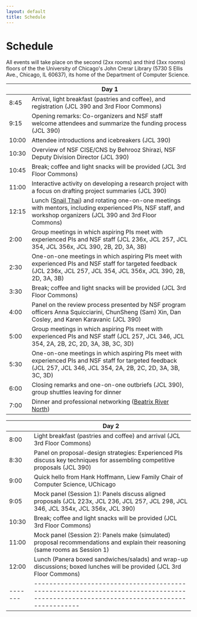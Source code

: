 ```yaml
---
layout: default
title: Schedule
---
```


# Schedule

All events will take place on the second (2xx rooms) and third (3xx rooms) floors of the the University of Chicago's John Crerar Library (5730 S Ellis Ave., Chicago, IL 60637), its home of the Department of Computer Science.

|       | Day 1                                                                                                                                                                                     |
| ----- | ----------------------------------------------------------------------------------------------------------------------------------------------------------------------------------------- |
| 8:45  | Arrival, light breakfast (pastries and coffee), and registration (JCL 390 and 3rd Floor Commons)                                                                                          |
| 9:15  | Opening remarks: Co-organizers and NSF staff welcome attendees and summarize the funding process (JCL 390)                                                                                |
| 10:00 | Attendee introductions and icebreakers (JCL 390)                                                                                                                                          |
| 10:30 | Overview of NSF CISE/CNS by Behrooz Shirazi, NSF Deputy Division Director (JCL 390)                                                                                                       |
| 10:45 | Break; coffee and light snacks will be provided (JCL 3rd Floor Commons)                                                                                                                   |
| 11:00 | Interactive activity on developing a research project with a focus on drafting project summaries (JCL 390)                                                                                |
| 12:15 | Lunch ([Snail Thai](https://snailthai.com/)) and rotating one-on-one meetings with mentors, including experienced PIs, NSF staff, and workshop organizers (JCL 390 and 3rd Floor Commons) |
| 2:00  | Group meetings in which aspiring PIs meet with experienced PIs and NSF staff (JCL 236x, JCL 257, JCL 354, JCL 356x, JCL 390, 2B, 2D, 3A, 3B)                                              |
| 2:30  | One-on-one meetings in which aspiring PIs meet with experienced PIs and NSF staff for targeted feedback (JCL 236x, JCL 257, JCL 354, JCL 356x, JCL 390, 2B, 2D, 3A, 3B)                   |
| 3:30  | Break; coffee and light snacks will be provided (JCL 3rd Floor Commons)                                                                                                                   |
| 4:00  | Panel on the review process presented by NSF program officers Anna Squicciarini, ChunSheng (Sam) Xin, Dan Cosley, and Karen Karavanic (JCL 390)                                           |
| 5:00  | Group meetings in which aspiring PIs meet with experienced PIs and NSF staff (JCL 257, JCL 346, JCL 354, 2A, 2B, 2C, 2D, 3A, 3B, 3C, 3D)                                                  |
| 5:30  | One-on-one meetings in which aspiring PIs meet with experienced PIs and NSF staff for targeted feedback  (JCL 257, JCL 346, JCL 354, 2A, 2B, 2C, 2D, 3A, 3B, 3C, 3D)                      |
| 6:00  | Closing remarks and one-on-one outbriefs (JCL 390), group shuttles leaving for dinner                                                                                                     |
| 7:00  | Dinner and professional networking ([Beatrix River North](https://www.beatrixrestaurants.com/beatrix/river-north/))                                                                       |

|         | Day 2                                                                                                                                |
| ------- | ------------------------------------------------------------------------------------------------------------------------------------ |
| 8:00    | Light breakfast (pastries and coffee) and arrival (JCL 3rd Floor Commons)                                                            |
| 8:30    | Panel on proposal-design strategies: Experienced PIs discuss key techniques for assembling competitive proposals (JCL 390)           |
| 9:00    | Quick hello from Hank Hoffmann, Liew Family Chair of Computer Science, UChicago                                                      |
| 9:05    | Mock panel (Session 1): Panels discuss aligned proposals (JCL 223x, JCL 236, JCL 257, JCL 298, JCL 346, JCL 354x, JCL 356x, JCL 390) |
| 10:30   | Break; coffee and light snacks will be provided (JCL 3rd Floor Commons)                                                              |
| 11:00   | Mock panel (Session 2): Panels make (simulated) proposal recommendations and explain their reasoning (same rooms as Session 1)       |
| 12:00   | Lunch (Panera boxed sandwiches/salads) and wrap-up discussions; boxed lunches will be provided (JCL 3rd Floor Commons)               |
| ------- | ------------------------------------------------------------------------------------------------------------------------------------ |

<!--

last year's detailed schedule
* Thursday, May 9th
  * 8:30am : Arrival, Breakfast, and Registration

  * 9:30 : Opening remarks
     * Organizers will welcome everyone to the event

  * 9:45 : Introductions and Icebreakers
     * We will go around the room and do introductions, and break up into groups for a icebreaker activity

  * 10:45 : Coffee break


  * 11:00 : Panel 1: Research Project Development
    * Serge Egelman, Siddharth Garg, Michelle Mazurek, and Peter Peterson will share insights from their proposal writing and development process, including stories of successes and failures. Rachel Greenstadt will moderate.

  * 12:15 : Lunch and One-on-one meetings
    * NSF Mentors: Jeremy Epstein, Li Yang, Phillip Regalia, Daniela Oliveira, Anna Squicciarini, Dan Cosley, James Joshi, Chungsheng Xin, Cliff Wang, James Joshi
	* Community Mentors: Adam Aviv, Rachel Greenstadt, Serge Egelman, Arkady Yerukhimovich, Michelle MAzurek, Peter Peterson, Ramesh Karri, and Sidharth Garg

  * 2:15 : Panel 2: Panel Review Process
    * NSF Program Officers: Li Yang, Jeremy Epstein, Phillip Regalia, and Daniela Oliveira will share their insights about the panel reviewing process. Adam Aviv will moderate this panel.
  * 3:45 : Break
  * 4:15 : BOF sessions
    * Participants will submit topics they are interested in discussion, and we will break into smaller groups to address those topics with aspiring PIs and mentors

  * 6:00 : Closing Remarks and Outbrief
    * Each BOF leader will present a quick outbrief of the group.

  * 6:30 : Dinner
    * There will be a buffet dinner and network event.

* Friday, May 5th
  * 8:00 : Breakfast
  * 8:30 : Opening Remarks
    * Guidance on the review process

  * 9:00 : Mock Panel Session 1
    * Panels will meet to discuss all aligned proposals
	* Panel Moderators will include:
      * NSF Mentors: Jeremy Epstein, Li Yang, Phillip Regalia, Daniela Oliveira, Anna Squicciarini, Dan Cosley, James Joshi, Chungsheng Xin, Cliff Wang, James Joshi
      * Community Mentors: Adam Aviv, Rachel Greenstadt, Serge Egelman, Arkady Yerukhimovich, Michelle MAzurek, Peter Peterson, Ramesh Karri, and Sidharth Garg

  * 10:30 : Break
  * 11:00 : Mock Panel session 2
    * Panels will meet and write a recommendation for each proposals
	* Panel Moderators will include:
      * NSF Mentors: Jeremy Epstein, Li Yang, Phillip Regalia, Daniela Oliveira, Anna Squicciarini, Dan Cosley, James Joshi, Chungsheng Xin, Cliff Wang, James Joshi
      * Community Mentors: Adam Aviv, Rachel Greenstadt, Serge Egelman, Arkady Yerukhimovich, Michelle MAzurek, Peter Peterson, Ramesh Karri, and Sidharth Garg

  * 12:30 : Box Lunches to-go
    * Box lunches provided as you head out

-->
